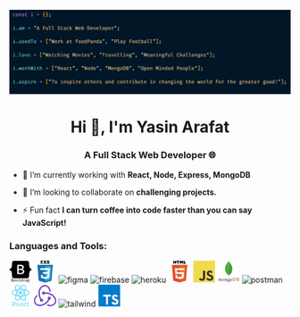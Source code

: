 ![logo](https://github.com/yasin-arafat-389/yasin-arafat-389/blob/main/github-cover-image.png)
<h1 align="center">Hi 👋, I'm Yasin Arafat</h1>
<h3 align="center">A Full Stack Web Developer 🌐</h3>

- 🔭 I’m currently working with **React, Node, Express, MongoDB**

- 👯 I’m looking to collaborate on **challenging projects.**

- ⚡ Fun fact **I can turn coffee into code faster than you can say JavaScript!**






<h3 align="left">Languages and Tools:</h3>
<p align="left">  <img target="_blank" src="https://raw.githubusercontent.com/devicons/devicon/master/icons/bootstrap/bootstrap-plain-wordmark.svg" alt="bootstrap" width="40" height="40"/>  <img src="https://raw.githubusercontent.com/devicons/devicon/master/icons/css3/css3-original-wordmark.svg" alt="css3" width="40" height="40"/> <img src="https://www.vectorlogo.zone/logos/figma/figma-icon.svg" alt="figma" width="40" height="40"/>  <img src="https://www.vectorlogo.zone/logos/firebase/firebase-icon.svg" alt="firebase" width="40" height="40"/>  <img src="https://www.vectorlogo.zone/logos/heroku/heroku-icon.svg" alt="heroku" width="40" height="40"/> <img src="https://raw.githubusercontent.com/devicons/devicon/master/icons/html5/html5-original-wordmark.svg" alt="html5" width="40" height="40"/> <img src="https://raw.githubusercontent.com/devicons/devicon/master/icons/javascript/javascript-original.svg" alt="javascript" width="40" height="40"/> <img src="https://raw.githubusercontent.com/devicons/devicon/master/icons/mongodb/mongodb-original-wordmark.svg" alt="mongodb" width="40" height="40"/> <img src="https://www.vectorlogo.zone/logos/getpostman/getpostman-icon.svg" alt="postman" width="40" height="40"/> <img src="https://raw.githubusercontent.com/devicons/devicon/master/icons/react/react-original-wordmark.svg" alt="react" width="40" height="40"/>  <img src="https://raw.githubusercontent.com/devicons/devicon/master/icons/redux/redux-original.svg" alt="redux" width="40" height="40"/> <img src="https://www.vectorlogo.zone/logos/tailwindcss/tailwindcss-icon.svg" alt="tailwind" width="40" height="40"/> <img src="https://raw.githubusercontent.com/devicons/devicon/master/icons/typescript/typescript-original.svg" alt="typescript" width="40" height="40"/> </a> </p>



